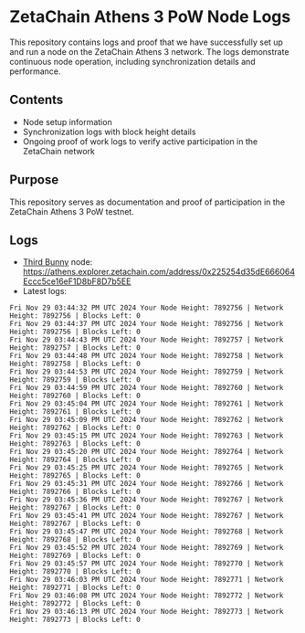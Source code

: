 # ZetaChain Athens 3 PoW Node Logs
This repository contains logs and proof that we have successfully set up and run a node on the ZetaChain Athens 3 network. The logs demonstrate continuous node operation, including synchronization details and performance.

## Contents
- Node setup information
- Synchronization logs with block height details
- Ongoing proof of work logs to verify active participation in the ZetaChain network

## Purpose
This repository serves as documentation and proof of participation in the ZetaChain Athens 3 PoW testnet.

## Logs

- [Third Bunny](https://thirdbunny.xyz/) node: https://athens.explorer.zetachain.com/address/0x225254d35dE666064Eccc5ce16eF1D8bF8D7b5EE
- Latest logs:
```
Fri Nov 29 03:44:32 PM UTC 2024 Your Node Height: 7892756 | Network Height: 7892756 | Blocks Left: 0
Fri Nov 29 03:44:37 PM UTC 2024 Your Node Height: 7892756 | Network Height: 7892756 | Blocks Left: 0
Fri Nov 29 03:44:43 PM UTC 2024 Your Node Height: 7892757 | Network Height: 7892757 | Blocks Left: 0
Fri Nov 29 03:44:48 PM UTC 2024 Your Node Height: 7892758 | Network Height: 7892758 | Blocks Left: 0
Fri Nov 29 03:44:53 PM UTC 2024 Your Node Height: 7892759 | Network Height: 7892759 | Blocks Left: 0
Fri Nov 29 03:44:59 PM UTC 2024 Your Node Height: 7892760 | Network Height: 7892760 | Blocks Left: 0
Fri Nov 29 03:45:04 PM UTC 2024 Your Node Height: 7892761 | Network Height: 7892761 | Blocks Left: 0
Fri Nov 29 03:45:09 PM UTC 2024 Your Node Height: 7892762 | Network Height: 7892762 | Blocks Left: 0
Fri Nov 29 03:45:15 PM UTC 2024 Your Node Height: 7892763 | Network Height: 7892763 | Blocks Left: 0
Fri Nov 29 03:45:20 PM UTC 2024 Your Node Height: 7892764 | Network Height: 7892764 | Blocks Left: 0
Fri Nov 29 03:45:25 PM UTC 2024 Your Node Height: 7892765 | Network Height: 7892765 | Blocks Left: 0
Fri Nov 29 03:45:31 PM UTC 2024 Your Node Height: 7892766 | Network Height: 7892766 | Blocks Left: 0
Fri Nov 29 03:45:36 PM UTC 2024 Your Node Height: 7892767 | Network Height: 7892767 | Blocks Left: 0
Fri Nov 29 03:45:41 PM UTC 2024 Your Node Height: 7892767 | Network Height: 7892767 | Blocks Left: 0
Fri Nov 29 03:45:47 PM UTC 2024 Your Node Height: 7892768 | Network Height: 7892768 | Blocks Left: 0
Fri Nov 29 03:45:52 PM UTC 2024 Your Node Height: 7892769 | Network Height: 7892769 | Blocks Left: 0
Fri Nov 29 03:45:57 PM UTC 2024 Your Node Height: 7892770 | Network Height: 7892770 | Blocks Left: 0
Fri Nov 29 03:46:03 PM UTC 2024 Your Node Height: 7892771 | Network Height: 7892771 | Blocks Left: 0
Fri Nov 29 03:46:08 PM UTC 2024 Your Node Height: 7892772 | Network Height: 7892772 | Blocks Left: 0
Fri Nov 29 03:46:13 PM UTC 2024 Your Node Height: 7892773 | Network Height: 7892773 | Blocks Left: 0
```
